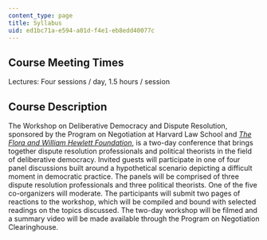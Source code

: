 ```yaml
---
content_type: page
title: Syllabus
uid: ed1bc71a-e594-a01d-f4e1-eb8edd40077c
---
```


Course Meeting Times
--------------------

Lectures: Four sessions / day, 1.5 hours / session

Course Description
------------------

The Workshop on Deliberative Democracy and Dispute Resolution, sponsored by the Program on Negotiation at Harvard Law School and [_The Flora and William Hewlett Foundation_](http://www.hewlett.org/), is a two-day conference that brings together dispute resolution professionals and political theorists in the field of deliberative democracy. Invited guests will participate in one of four panel discussions built around a hypothetical scenario depicting a difficult moment in democratic practice. The panels will be comprised of three dispute resolution professionals and three political theorists. One of the five co-organizers will moderate. The participants will submit two pages of reactions to the workshop, which will be compiled and bound with selected readings on the topics discussed. The two-day workshop will be filmed and a summary video will be made available through the Program on Negotiation Clearinghouse.